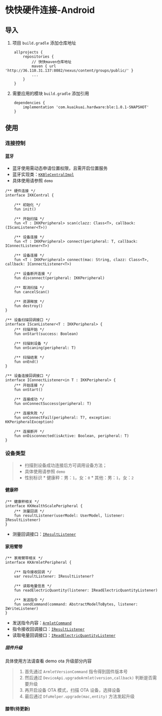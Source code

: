 # 快快硬件连接-Android
## 导入

1. 项目 `build.gradle` 添加仓库地址
```
    allprojects {
        repositories {
            // 快快maven仓库地址
            maven { url 'http://36.110.31.137:8082/nexus/content/groups/public/' }
            ...
        }
    }
```

2. 需要应用的模块 `build.gradle` 添加引用
```
    dependencies {
        implementation 'com.kuaikuai.hardware:ble:1.0.1-SNAPSHOT'
    }
```

## 使用

### 连接控制

#### 蓝牙

>
* 蓝牙使用需动态申请位置权限，且需开启位置服务
* 蓝牙实现类：[`KKBleCentralImpl`](doc/KKBleCentralImpl.kt)
* 具体使用请参照 `demo`

>
```
/** 硬件连接 */
interface IKKCentral {

    /** 初始化 */
    fun init()

    /** 开始扫描 */
    fun <T : IKKPeripheral> scan(clazz: Class<T>, callback: (IScanListener<T>))

    /** 设备连接 */
    fun <T : IKKPeripheral> connect(peripheral: T, callback: IConnectListener<T>)

    /** 设备连接 */
    fun <T : IKKPeripheral> connect(mac: String, clazz: Class<T>, callback: IConnectListener<T>)

    /** 设备断开连接 */
    fun disconnect(peripheral: IKKPeripheral)

    /** 取消扫描 */
    fun cancelScan()

    /** 资源释放 */
    fun destroy()
}

/** 设备扫描回调接口 */
interface IScanListener<T : IKKPeripheral> {
    /** 扫描开始 */
    fun onStart(success: Boolean)

    /** 扫描到设备 */
    fun onScaning(peripheral: T)

    /** 扫描结束 */
    fun onEnd()
}

/** 设备连接回调接口 */
interface IConnectListener<in T : IKKPeripheral> {
    /** 开始连接 */
    fun onStart()

    /** 连接成功 */
    fun onConnectSuccess(peripheral: T)

    /** 连接失败 */
    fun onConnectFail(peripheral: T?, exception: KKPeripheralException)

    /** 连接断开 */
    fun onDisconnected(isActive: Boolean, peripheral: T)
}
```

### 设备类型
> * 扫描到设备成功连接后方可调用设备方法；
> * 具体使用请参照 `demo`
> * 性别标识
    * 健康秤：男：`1`，女：`0`
    * 其他：男：`1`，女：`2`

#### 健康秤
>
```
/** 健康秤相关 */
interface KKHealthScalePeripheral {
    /** 测量回调 */
    fun resultListener(userModel: UserModel, listener: IResultListener)
}

```
* 测量回调接口：[`IResultListener`](doc/KKHealthScalePeripheral.kt)

#### 家用臂带
>
```
/** 家用臂带相关 */
interface KKArmletPeripheral {

    /** 指令接收回调 */
    var resultListener: IResultListener?

    /** 读取电量信息 */
    fun readElectricQuantity(listener: IReadElectricQuantityListener)

    /** 发送指令 */
    fun sendCommand(command: AbstractModelToBytes, listener: IWriteListener)
}
```
* 发送指令内容：[`ArmletCommand`](doc/ArmletCommand.kt)
* 指令接收回调接口：[`IResultListener`](doc/IResultListener.kt)
* 读取电量回调接口：[`IReadElectricQuantityListener`](doc/IReadElectricQuantityListener.kt)

##### 固件升级
具体使用方法请查看 demo ota 升级部分内容
> 1. 首先通过 `ArmletVersionCommand` 指令得到固件版本号
> 2. 然后通过 `DeviceApi.upgradeArmlet(version,callback)` 判断是否需要升级
> 3. 再开启设备 OTA 模式，扫描 OTA 设备，选择设备
> 4. 最后通过 `DfuHelper.upgrade(mac,entity)` 方法发起升级

#### 膝带(待更新)
